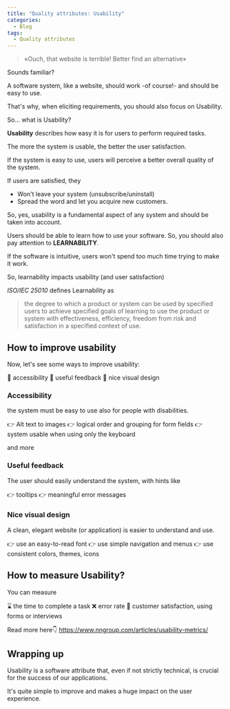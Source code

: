 ```yaml
---
title: "Quality attributes: Usability"
categories:
  - Blog
tags:
  - Quality attributes
---
```



> «Ouch, that website is terrible! Better find an alternative»

Sounds familiar?

A software system, like a website, should work -of course!- and should be easy to use.

That's why, when eliciting requirements, you should also focus on Usability.

So... what is Usability?



**Usability** describes how easy it is for users to perform required tasks.

The more the system is usable, the better the user satisfaction.

If the system is easy to use, users will perceive a better overall quality of the system.


If users are satisfied, they

* Won't leave your system (unsubscribe/uninstall)
* Spread the word and let you acquire new customers.

So, yes, usability is a fundamental aspect of any system and should be taken into account.


Users should be able to learn how to use your software. So, you should also pay attention to **LEARNABILITY**.

If the software is intuitive, users won't spend too much time trying to make it work. 

So, learnability impacts usability (and user satisfaction)


*ISO/IEC 25010* defines Learnability as 
> the degree to which a product or system can be used by specified users to achieve specified goals of learning to use the product or system with effectiveness, efficiency, freedom from risk and satisfaction in a specified context of use.

## How to improve usability

Now, let's see some ways to improve usability:

🔸 accessibility
🔸 useful feedback
🔸 nice visual design


### Accessibility

the system must be easy to use also for people with disabilities.

👉 Alt text to images
👉 logical order and grouping for form fields
👉 system usable when using only the keyboard

and more


### Useful feedback

The user should easily understand the system, with hints like

👉 tooltips
👉 meaningful error messages


### Nice visual design

A clean, elegant website (or application) is easier to understand and use.

👉 use an easy-to-read font
👉 use simple navigation and menus
👉 use consistent colors, themes, icons


## How to measure Usability?

You can measure

⌛ the time to complete a task
❌  error rate 
🌟 customer satisfaction, using forms or interviews

Read more here👇
https://www.nngroup.com/articles/usability-metrics/


## Wrapping up

Usability is a software attribute that, even if not strictly technical, is crucial for the success of our applications.

It's quite simple to improve and makes a huge impact on the user experience.

 